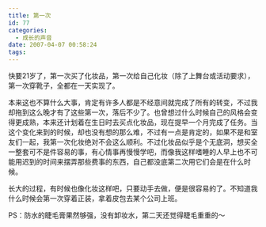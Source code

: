 ```yaml
---
title: 第一次
id: 77
categories:
  - 成长的声音
date: 2007-04-07 00:58:24
tags:
---
```


快要21岁了，第一次买了化妆品，第一次给自己化妆（除了上舞台或活动要求），第一次穿靴子，全都在一天实现了。

本来这也不算什么大事，肯定有许多人都是不经意间就完成了所有的转变，不过我却拖到这么晚才有了这些第一次，落后不少了。也曾想过什么时候自己的风格会变得更成熟，本来还计划着在生日时去买点化妆品，现在提早一个月完成了任务。当这个变化来到的时候，却也没有想的那么难，不过有一点是肯定的，如果不是和室友们一起，我第一次化妆绝对不会这么顺利。不过化妆品似乎是个无底洞，想买全一整套可不是件容易的事，有心情事再慢慢学吧，而像我这样嗜睡的人早上也不可能用迟到的时间来摆弄那些费事的东西，自己都没底第二次用它们会是在什么时候。

长大的过程，有时候也像化妆这样吧，只要动手去做，便是很容易的了。不知道我什么时候会第一次穿着正装，拿着皮包去某个公司上班。

PS：防水的睫毛膏果然够强，没有卸妆水，第二天还觉得睫毛重重的～
